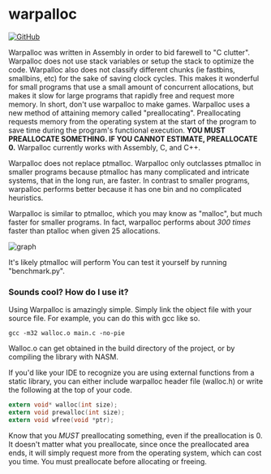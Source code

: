 # warpalloc
[![GitHub](https://img.shields.io/github/license/pepsipu/warpalloc.svg?style=for-the-badge)](https://github.com/pepsipu/warpalloc/blob/master/LICENSE.md)

Warpalloc was written in Assembly in order to bid farewell to "C clutter". Warpalloc does not use stack variables or setup the stack to optimize the code. Warpalloc also does not classify different chunks (ie fastbins, smallbins, etc) for the sake of saving clock cycles. This makes it wonderful for small programs that use a small amount of concurrent allocations, but makes it slow for large programs that rapidly free and request more memory. In short, don't use warpalloc to make games. Warpalloc uses a new method of attaining memory called "preallocating". Preallocating requests memory from the operating system at the start of the program to save time during the program's functional execution. **YOU MUST PREALLOCATE SOMETHING. IF YOU CANNOT ESTIMATE, PREALLOCATE 0.** Warpalloc currently works with Assembly, C, and C++.

Warpalloc does not replace ptmalloc. Warpalloc only outclasses ptmalloc in smaller programs because ptmalloc has many complicated and intricate systems, that in the long run, are faster. In contrast to smaller programs, warpalloc performs better because it has one bin and no complicated heuristics.

Warpalloc is similar to ptmalloc, which you may know as "malloc", but much faster for smaller programs. In fact, warpalloc performs about *300 times* faster than ptalloc when given 25 allocations.

![graph](https://i.imgur.com/p4gdW4D.png)

It's likely ptmalloc will perform
You can test it yourself by running "benchmark.py".

### Sounds cool? How do I use it?
Using Warpalloc is amazingly simple. Simply link the object file with your source file. For example, you can do this with gcc like so.

`gcc -m32 walloc.o main.c -no-pie`

Walloc.o can get obtained in the build directory of the project, or by compiling the library with NASM.

If you'd like your IDE to recognize you are using external functions from a static library, you can either include warpalloc header file (walloc.h) or write the following at the top of your code.

```c
extern void* walloc(int size);
extern void prewalloc(int size);
extern void wfree(void *ptr);
```

Know that you *MUST* preallocating something, even if the preallocation is 0. It doesn't matter what you preallocate, since once the preallocated area ends, it will simply request more from the operating system, which can cost you time. You must preallocate before allocating or freeing.
